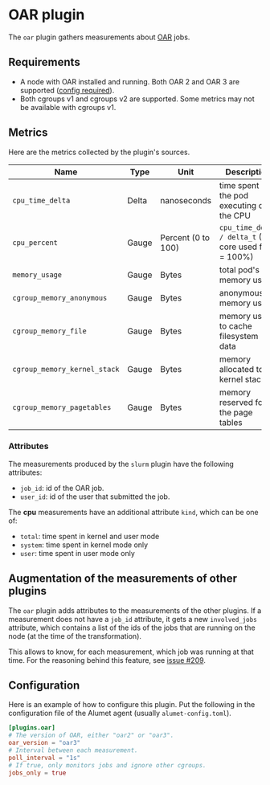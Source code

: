 # OAR plugin

The `oar` plugin gathers measurements about [OAR](https://oar.imag.fr/) jobs.

## Requirements

- A node with OAR installed and running. Both OAR 2 and OAR 3 are supported ([config required](#configuration)).
- Both cgroups v1 and cgroups v2 are supported. Some metrics may not be available with cgroups v1.

## Metrics

Here are the metrics collected by the plugin's sources.

|Name|Type|Unit|Description|Resource|ResourceConsumer|Attributes|
|----|----|----|-----------|--------|----------------|----------|
|`cpu_time_delta`|Delta|nanoseconds|time spent by the pod executing on the CPU|`LocalMachine`|`Cgroup`|see below|
|`cpu_percent`|Gauge|Percent (0 to 100)|`cpu_time_delta / delta_t` (1 core used fully = 100%)|`LocalMachine`|`Cgroup`|see below|
|`memory_usage`|Gauge|Bytes|total pod's memory usage|`LocalMachine`|`Cgroup`|see below|
|`cgroup_memory_anonymous`|Gauge|Bytes|anonymous memory usage|`LocalMachine`|`Cgroup`|see below|
|`cgroup_memory_file`|Gauge|Bytes|memory used to cache filesystem data|`LocalMachine`|`Cgroup`|see below|
|`cgroup_memory_kernel_stack`|Gauge|Bytes|memory allocated to kernel stacks|`LocalMachine`|`Cgroup`|see below|
|`cgroup_memory_pagetables`|Gauge|Bytes|memory reserved for the page tables|`LocalMachine`|`Cgroup`|see below|

### Attributes

The measurements produced by the `slurm` plugin have the following attributes:
- `job_id`: id of the OAR job.
- `user_id`: id of the user that submitted the job.

The **cpu** measurements have an additional attribute `kind`, which can be one of:
- `total`: time spent in kernel and user mode
- `system`: time spent in kernel mode only
- `user`: time spent in user mode only

## Augmentation of the measurements of other plugins

The `oar` plugin adds attributes to the measurements of the other plugins.
If a measurement does not have a `job_id` attribute, it gets a new `involved_jobs` attribute, which contains a list of the ids of the jobs that are running on the node (at the time of the transformation).

This allows to know, for each measurement, which job was running at that time.
For the reasoning behind this feature, see [issue #209](https://github.com/alumet-dev/alumet/issues/209).

## Configuration

Here is an example of how to configure this plugin.
Put the following in the configuration file of the Alumet agent (usually `alumet-config.toml`).

```toml
[plugins.oar]
# The version of OAR, either "oar2" or "oar3".
oar_version = "oar3"
# Interval between each measurement.
poll_interval = "1s"
# If true, only monitors jobs and ignore other cgroups.
jobs_only = true
```
